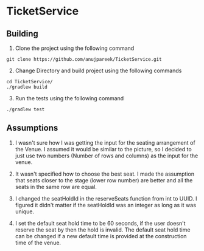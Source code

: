 TicketService
=============

## Building

1. Clone the project using the following command
  ```
  git clone https://github.com/anujpareek/TicketService.git
  ```
  
2. Change Directory and build project using the following commands
  ```
  cd TicketService/
  ./gradlew build
  ```
  
3. Run the tests using the following command
  ```
  ./gradlew test
  ```
  
## Assumptions

1. I wasn't sure how I was getting the input for the seating arrangement of the Venue. I assumed it would be similar to the picture, so I decided to just use two numbers (Number of rows and columns) as the input for the venue.

2. It wasn't specified how to choose the best seat. I made the assumption that seats closer to the stage (lower row number) are better and all the seats in the same row are equal.

3. I changed the seatHoldId in the reserveSeats function from int to UUID. I figured it didn't matter if the seatHoldId was an integer as long as it was unique.

4. I set the default seat hold time to be 60 seconds, if the user doesn't reserve the seat by then the hold is invalid. The default seat hold time can be changed if a new default time is provided at the construction time of the venue.
